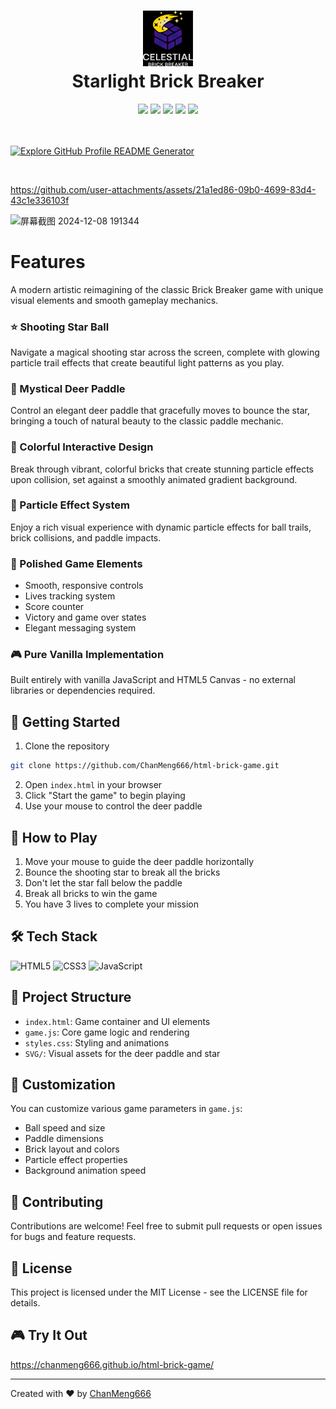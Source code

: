 <div align="center">
 <h1> <img src="/html-brick-game-logo.png" width="80px"><br/>Starlight Brick Breaker</h1>
 <img src="https://img.shields.io/badge/html5-%23E34F26.svg?style=flat&logo=html5&logoColor=white"/>
 <img src="https://img.shields.io/badge/css3-%231572B6.svg?style=flat&logo=css3&logoColor=white"/>
 <img src="https://img.shields.io/badge/javascript-%23323330.svg?style=flat&logo=javascript&logoColor=%23F7DF1E"/>
 <img src="https://img.shields.io/badge/canvas-000000.svg?style=flat&logo=html5&logoColor=white"/>
 <img src="https://img.shields.io/badge/License-MIT-brightgreen"/>
</div>
<br/>

<br/>

[![Explore GitHub Profile README Generator](https://gradient-svg-generator.vercel.app/?text=👉+Try+It+Now!+👈&height=40&template=pride-rainbow)](https://chanmeng666.github.io/html-brick-game/)

<br/>

https://github.com/user-attachments/assets/21a1ed86-09b0-4699-83d4-43c1e336103f


![屏幕截图 2024-12-08 191344](https://github.com/user-attachments/assets/d64bcba2-a283-47de-bcd3-11c265238775)

# Features
A modern artistic reimagining of the classic Brick Breaker game with unique visual elements and smooth gameplay mechanics.

### ⭐ Shooting Star Ball
Navigate a magical shooting star across the screen, complete with glowing particle trail effects that create beautiful light patterns as you play.

### 🦌 Mystical Deer Paddle
Control an elegant deer paddle that gracefully moves to bounce the star, bringing a touch of natural beauty to the classic paddle mechanic.

### 🎨 Colorful Interactive Design
Break through vibrant, colorful bricks that create stunning particle effects upon collision, set against a smoothly animated gradient background.

### 🌟 Particle Effect System
Enjoy a rich visual experience with dynamic particle effects for ball trails, brick collisions, and paddle impacts.

### 💎 Polished Game Elements
- Smooth, responsive controls
- Lives tracking system
- Score counter
- Victory and game over states
- Elegant messaging system

### 🎮 Pure Vanilla Implementation
Built entirely with vanilla JavaScript and HTML5 Canvas - no external libraries or dependencies required.

## 🚀 Getting Started

1. Clone the repository
```bash
git clone https://github.com/ChanMeng666/html-brick-game.git
```

2. Open `index.html` in your browser
3. Click "Start the game" to begin playing
4. Use your mouse to control the deer paddle

## 🎯 How to Play

1. Move your mouse to guide the deer paddle horizontally
2. Bounce the shooting star to break all the bricks
3. Don't let the star fall below the paddle
4. Break all bricks to win the game
5. You have 3 lives to complete your mission

## 🛠️ Tech Stack

![HTML5](https://img.shields.io/badge/html5-%23E34F26.svg?style=for-the-badge&logo=html5&logoColor=white)
![CSS3](https://img.shields.io/badge/css3-%231572B6.svg?style=for-the-badge&logo=css3&logoColor=white)
![JavaScript](https://img.shields.io/badge/javascript-%23323330.svg?style=for-the-badge&logo=javascript&logoColor=%23F7DF1E)

## 📁 Project Structure

- `index.html`: Game container and UI elements
- `game.js`: Core game logic and rendering
- `styles.css`: Styling and animations
- `SVG/`: Visual assets for the deer paddle and star

## 🔧 Customization

You can customize various game parameters in `game.js`:

- Ball speed and size
- Paddle dimensions
- Brick layout and colors
- Particle effect properties
- Background animation speed

## 🤝 Contributing

Contributions are welcome! Feel free to submit pull requests or open issues for bugs and feature requests.

## 📝 License

This project is licensed under the MIT License - see the LICENSE file for details.

## 🎮 Try It Out

https://chanmeng666.github.io/html-brick-game/

---

Created with ❤️ by [ChanMeng666](https://github.com/ChanMeng666)

